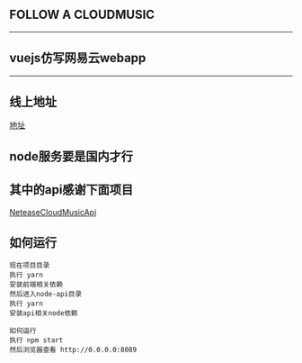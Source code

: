 ## FOLLOW A CLOUDMUSIC
----------------

## vuejs仿写网易云webapp
----------------

## 线上地址
[地址](http://gintama.moe/client/app)

## node服务要是国内才行

## 其中的api感谢下面项目

[NeteaseCloudMusicApi](https://github.com/Binaryify/NeteaseCloudMusicApi)

## 如何运行
```
现在项目目录
执行 yarn
安装前端相关依赖
然后进入node-api目录
执行 yarn
安装api相关node依赖

如何运行
执行 npm start
然后浏览器查看 http://0.0.0.0:8089
```
